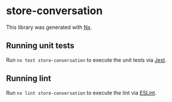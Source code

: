 # store-conversation

This library was generated with [Nx](https://nx.dev).

## Running unit tests

Run `nx test store-conversation` to execute the unit tests via [Jest](https://jestjs.io).

## Running lint

Run `nx lint store-conversation` to execute the lint via [ESLint](https://eslint.org/).
